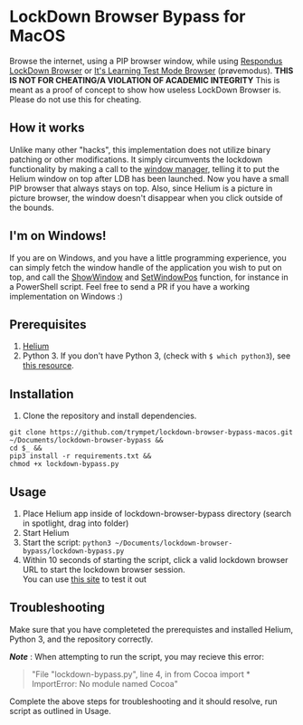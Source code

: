 # LockDown Browser Bypass for MacOS
Browse the internet, using a PIP browser window, while using [Respondus LockDown Browser](https://web.respondus.com/he/lockdownbrowser/) or [It's Learning Test Mode Browser](https://support.itslearning.com/en/support/solutions/articles/7000053270-test-mode-browser) (prøvemodus). **THIS IS NOT FOR CHEATING/A VIOLATION OF ACADEMIC INTEGRITY** This is meant as a proof of concept to show how useless LockDown Browser is. Please do not use this for cheating.

## How it works
Unlike many other "hacks", this implementation does not utilize binary patching or other modifications. It simply circumvents the lockdown functionality by making a call to the [window manager](https://en.wikipedia.org/wiki/Window_manager), telling it to put the Helium window on top after LDB has been launched. Now you have a small PIP browser that always stays on top. Also, since Helium is a picture in picture browser, the window doesn't disappear when you click outside of the bounds.

## I'm on Windows!
If you are on Windows, and you have a little programming experience, you can simply fetch the window handle of the application you wish to put on top, and call the [ShowWindow](https://docs.microsoft.com/en-us/windows/win32/api/winuser/nf-winuser-showwindow) and [SetWindowPos](https://docs.microsoft.com/en-us/windows/win32/api/winuser/nf-winuser-setwindowpos) function, for instance in a PowerShell script. Feel free to send a PR if you have a working implementation on Windows :)

## Prerequisites
1. [Helium](https://github.com/JadenGeller/Helium)
1. Python 3. If you don't have Python 3, (check with `$ which python3`), see [this resource](https://installpython3.com/mac/).

## Installation
1. Clone the repository and install dependencies.  
```
git clone https://github.com/trympet/lockdown-browser-bypass-macos.git ~/Documents/lockdown-browser-bypass &&
cd $_ &&
pip3 install -r requirements.txt &&
chmod +x lockdown-bypass.py
```

## Usage
1. Place Helium app inside of lockdown-browser-bypass directory (search in spotlight, drag into folder)
2. Start Helium
3. Start the script: `python3 ~/Documents/lockdown-browser-bypass/lockdown-bypass.py`   
4. Within 10 seconds of starting the script, click a valid lockdown browser URL to start the lockdown browser session.   
You can use [this site](https://webassign.com/instructors/features/secure-testing/lockdown-browser/) to test it out

## Troubleshooting
  Make sure that you have completeted the prerequistes and installed Helium, Python 3, and the repository correctly.

  ***Note*** : When attempting to run the script, you may recieve this error:

  >"File "lockdown-bypass.py", line 4, in
  >from Cocoa import *
  >ImportError: No module named Cocoa"

  Complete the above steps for troubleshooting and it should resolve, run script as outlined in Usage.
